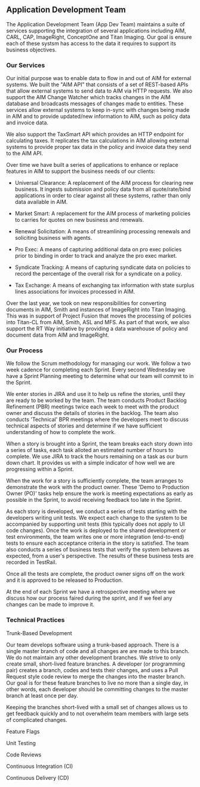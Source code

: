 ## Application Development Team

The Application Development Team (App Dev Team) maintains a suite of services supporting the integration of several applications including AIM, CARL, CAP, ImageRight, ConceptOne and Titan Imaging. Our goal is ensure each of these systsm has access to the data it requires to support its business objectives.

### Our Services 

Our initial purpose was to enable data to flow in and out of AIM for external systems. We built the "AIM API" that consists of a set of REST-based APIs that allow external systems to send data to AIM via HTTP requests. We also support the AIM Change Watcher which tracks changes in the AIM database and broadcasts messages of changes made to entities. These services allow external systems to keep in-sync with changes being made in AIM and to provide updated/new information to AIM, such as policy data and invoice data.

We also support the TaxSmart API which provides an HTTP endpoint for calculating taxes. It replicates the tax calculations in AIM allowing external systems to provide proper tax data in the policy and invoice data they send to the AIM API.

Over time we have built a series of applications to enhance or replace features in AIM to support the business needs of our clients:

- Universal Clearance: A replacement of the AIM process for clearing new business. It ingests submission and policy data from all quote/rate/bind applications in order to clear against all these systems, rather than only data available in AIM.

- Market Smart: A replacement for the AIM process of marketing policies to carries for quotes on new business and renewals.

- Renewal Solicitation: A means of streamlining processing renewals and soliciting business with agents.

- Pro Exec: A means of capturing additional data on pro exec policies prior to binding in order to track and analyze the pro exec market.

- Syndicate Tracking: A means of capturing syndicate data on policies to record the percentage of the overall risk for a syndicate on a policy.

- Tax Exchange: A means of exchanging tax information with state surplus lines associations for invoices processed in AIM.

Over the last year, we took on new responsibilities for converting documents in AIM, Smith and instances of ImageRight into Titan Imaging. This was in support of Project Fusion that moves the processing of policies into Titan-CL from AIM, Smith, ASL and MFS. As part of that work, we also support the RT Way initiative by providing a data warehouse of policy and document data from AIM and ImageRight.

### Our Process

We follow the Scrum methodology for managing our work. We follow a two week cadence for completing each Sprint. Every second Wednesday we have a Sprint Planning meeting to determine what our team will commit to in the Sprint. 

We enter stories in JIRA and use it to help us refine the stories, until they are ready to be worked by the team. The team conducts Product Backlog Refinement (PBR) meetings twice each week to meet with the product owner and discuss the details of stories in the backlog. The team also conducts 'Technical' BPR meetings where the developers meet to discuss technical aspects of stories and determine if we have sufficient understanding of how to complete the work.

When a story is brought into a Sprint, the team breaks each story down into a series of tasks, each task alloted an estimated number of hours to complete. We use JIRA to track the hours remaining on a task as our burn down chart. It provides us with a simple indicator of how well we are progressing within a Sprint.

When the work for a story is sufficiently complete, the team arranges to demonstrate the work with the product owner. These 'Demo to Production Owner (PO)' tasks help ensure the work is meeting expectations as early as possible in the Sprint, to avoid receiving feedback too late in the Sprint.

As each story is developed, we conduct a series of tests starting with the developers writing unit tests. We expect each change to the system to be accompanied by supporting unit tests (this typically does not apply to UI code changes). Once the work is deployed to the shared development or test environments, the team writes one or more integration (end-to-end) tests to ensure each acceptance criteria in the story is satisfied. The team also conducts a series of business tests that verify the system behaves as expected, from a user's perspective. The results of these business tests are recorded in TestRail.

Once all the tests are complete, the product owner signs off on the work and it is approved to be released to Production. 

At the end of each Sprint we have a retrospective meeting where we discuss how our process faired during the sprint, and if we feel any changes can be made to improve it.

### Technical Practices

Trunk-Based Development

Our team develops software using a trunk-based approach. There is a single master branch of code and all changes are are made to this branch. We do not maintain any other development branches. We strive to only create small, short-lived feature branches. A developer (or programming pair) creates a branch, codes and tests their changes, and uses a Pull Request style code review to merge the changes into the master branch. Our goal is for these feature branches to live no more than a single day, in other words, each developer should be committing changes to the master branch at least once per day. 

Keeping the branches short-lived with a small set of changes allows us to get feedback quickly and to not overwhelm team members with large sets of complicated changes.

Feature Flags

Unit Testing

Code Reviews

Continuous Integration (CI)

Continuous Delivery (CD)
